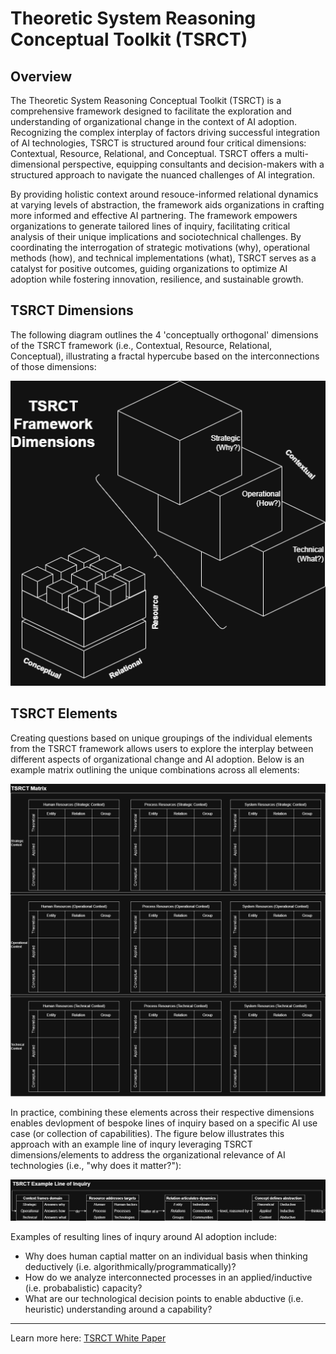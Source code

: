 # Theoretic System Reasoning Conceptual Toolkit (TSRCT) 

## Overview

The Theoretic System Reasoning Conceptual Toolkit (TSRCT) is a comprehensive framework designed to facilitate the exploration and understanding of organizational change in the context of AI adoption. Recognizing the complex interplay of factors driving successful integration of AI technologies, TSRCT is structured around four critical dimensions: Contextual, Resource, Relational, and Conceptual. TSRCT offers a multi-dimensional perspective, equipping consultants and decision-makers with a structured approach to navigate the nuanced challenges of AI integration.

By providing holistic context around resouce-informed relational dynamics at varying levels of abstraction, the framework aids organizations in crafting more informed and effective AI partnering. The framework empowers organizations to generate tailored lines of inquiry, facilitating critical analysis of their unique implications and sociotechnical challenges. By coordinating the interrogation of strategic motivations (why), operational methods (how), and technical implementations (what), TSRCT serves as a catalyst for positive outcomes, guiding organizations to optimize AI adoption while fostering innovation, resilience, and sustainable growth.

## TSRCT Dimensions

The following diagram outlines the 4 'conceptually orthogonal' dimensions of the TSRCT framework (i.e., Contextual, Resource, Relational, Conceptual), illustrating a fractal hypercube based on the interconnections of those dimensions:

![Diagram](media/TSRCT_diagram.png)

## TSRCT Elements

Creating questions based on unique groupings of the individual elements from the TSRCT framework allows users to explore the interplay between different aspects of organizational change and AI adoption. Below is an example matrix outlining the unique combinations across all elements:

![Matrix](media/TSRCT_matrix.png)

In practice, combining these elements across their respective dimensions enables devlopment of bespoke lines of inquiry based on a specific AI use case (or collection of capabilities). The figure below illustrates this approach with an example line of inqury leveraging TSRCT dimensions/elements to address the organizational relevance of AI technologies (i.e., "why does it matter?"):

![Matrix](media/TSRCT_inquiry_ex.png)

Examples of resulting lines of inqury around AI adoption include:
* Why does human captial matter on an individual basis when thinking deductively (i.e. algorithmically/programmatically)?
* How do we analyze interconnected processes in an applied/inductive (i.e. probabalistic) capacity?
* What are our technological decision points to enable abductive (i.e. heuristic) understanding around a capability?
---

Learn more here: [TSRCT White Paper](https://github.com/alexwalterhiggins/TSRCT/blob/main/TSRCT%20White%20Paper.md)

